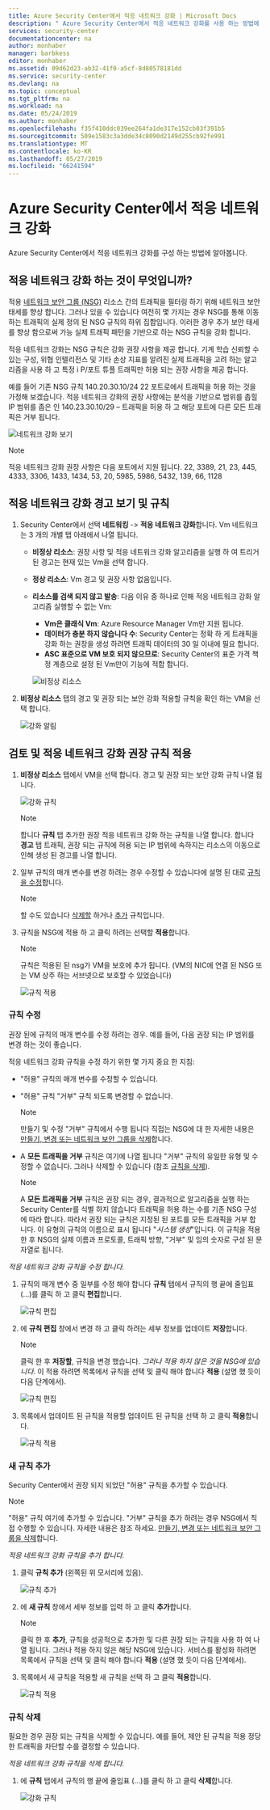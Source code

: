 ```yaml
---
title: Azure Security Center에서 적응 네트워크 강화 | Microsoft Docs
description: " Azure Security Center에서 적응 네트워크 강화를 사용 하는 방법에 알아봅니다. "
services: security-center
documentationcenter: na
author: monhaber
manager: barbkess
editor: monhaber
ms.assetid: 09d62d23-ab32-41f0-a5cf-8d80578181dd
ms.service: security-center
ms.devlang: na
ms.topic: conceptual
ms.tgt_pltfrm: na
ms.workload: na
ms.date: 05/24/2019
ms.author: monhaber
ms.openlocfilehash: f35f410ddc039ee264fa1de317e152cb03f391b5
ms.sourcegitcommit: 509e1583c3a3dde34c8090d2149d255cb92fe991
ms.translationtype: MT
ms.contentlocale: ko-KR
ms.lasthandoff: 05/27/2019
ms.locfileid: "66241594"
---
```

# <a name="adaptive-network-hardening-in-azure-security-center"></a>Azure Security Center에서 적응 네트워크 강화
Azure Security Center에서 적응 네트워크 강화를 구성 하는 방법에 알아봅니다.

## <a name="what-is-adaptive-network-hardening"></a>적응 네트워크 강화 하는 것이 무엇입니까?
적용 [네트워크 보안 그룹 (NSG)](https://docs.microsoft.com/azure/virtual-network/security-overview) 리소스 간의 트래픽을 필터링 하기 위해 네트워크 보안 태세를 향상 합니다. 그러나 있을 수 있습니다 여전히 몇 가지는 경우 NSG를 통해 이동 하는 트래픽의 실제 정의 된 NSG 규칙의 하위 집합입니다. 이러한 경우 추가 보안 태세를 향상 함으로써 가능 실제 트래픽 패턴을 기반으로 하는 NSG 규칙을 강화 합니다.

적응 네트워크 강화는 NSG 규칙은 강화 권장 사항을 제공 합니다. 기계 학습 신뢰할 수 있는 구성, 위협 인텔리전스 및 기타 손상 지표를 알려진 실제 트래픽을 고려 하는 알고리즘을 사용 하 고 특정 i P/포트 튜플 트래픽만 허용 되는 권장 사항을 제공 합니다.

예를 들어 기존 NSG 규칙 140.20.30.10/24 22 포트로에서 트래픽을 허용 하는 것을 가정해 보겠습니다. 적응 네트워크 강화의 권장 사항에는 분석을 기반으로 범위를 좁힐 IP 범위를 좁은 인 140.23.30.10/29 – 트래픽을 허용 하 고 해당 포트에 다른 모든 트래픽은 거부 됩니다.

![네트워크 강화 보기](./media/security-center-adaptive-network-hardening/traffic-hardening.png)

> [!NOTE]
> 적응 네트워크 강화 권장 사항은 다음 포트에서 지원 됩니다. 22, 3389, 21, 23, 445, 4333, 3306, 1433, 1434, 53, 20, 5985, 5986, 5432, 139, 66, 1128

## <a name="view-adaptive-network-hardening-alerts-and-rules"></a>적응 네트워크 강화 경고 보기 및 규칙

1. Security Center에서 선택 **네트워킹** -> **적응 네트워크 강화**합니다. Vm 네트워크는 3 개의 개별 탭 아래에서 나열 됩니다.
   * **비정상 리소스**: 권장 사항 및 적응 네트워크 강화 알고리즘을 실행 하 여 트리거된 경고는 현재 있는 Vm을 선택 합니다. 
   * **정상 리소스**: Vm 경고 및 권장 사항 없음입니다.
   * **리소스를 검색 되지 않고 발송**: 다음 이유 중 하나로 인해 적응 네트워크 강화 알고리즘 실행할 수 없는 Vm:
      * **Vm은 클래식 Vm**: Azure Resource Manager Vm만 지원 됩니다.
      * **데이터가 충분 하지 않습니다 수**: Security Center는 정확 하 게 트래픽을 강화 하는 권장을 생성 하려면 트래픽 데이터의 30 일 이내에 필요 합니다.
      * **ASC 표준으로 VM 보호 되지 않으므로**: Security Center의 표준 가격 책정 계층으로 설정 된 Vm만이 기능에 적합 합니다.

     ![비정상 리소스](./media/security-center-adaptive-network-hardening/unhealthy-resources.png)

2. **비정상 리소스** 탭의 경고 및 권장 되는 보안 강화 적용할 규칙을 확인 하는 VM을 선택 합니다.

    ![강화 알림](./media/security-center-adaptive-network-hardening/hardening-alerts.png)


## <a name="review-and-apply-adaptive-network-hardening-recommended-rules"></a>검토 및 적응 네트워크 강화 권장 규칙 적용

1. **비정상 리소스** 탭에서 VM을 선택 합니다. 경고 및 권장 되는 보안 강화 규칙 나열 됩니다.

     ![강화 규칙](./media/security-center-adaptive-network-hardening/hardening-alerts.png)

   > [!NOTE]
   > 합니다 **규칙** 탭 추가한 권장 적응 네트워크 강화 하는 규칙을 나열 합니다. 합니다 **경고** 탭 트래픽, 권장 되는 규칙에 허용 되는 IP 범위에 속하지는 리소스의 이동으로 인해 생성 된 경고를 나열 합니다.

2. 일부 규칙의 매개 변수를 변경 하려는 경우 수정할 수 있습니다에 설명 된 대로 [규칙을 수정](#modify-rule)합니다.
   > [!NOTE]
   > 할 수도 있습니다 [삭제할](#delete-rule) 하거나 [추가](#add-rule) 규칙입니다.

3. 규칙을 NSG에 적용 하 고 클릭 하려는 선택할 **적용**합니다.

      > [!NOTE]
      > 규칙은 적용된 된 nsg가 VM을 보호에 추가 됩니다. (VM의 NIC에 연결 된 NSG 또는 VM 상주 하는 서브넷으로 보호할 수 있었습니다)

    ![규칙 적용](./media/security-center-adaptive-network-hardening/enforce-hard-rule2.png)


### 규칙 수정  <a name ="modify-rule"> </a>

권장 된에 규칙의 매개 변수를 수정 하려는 경우. 예를 들어, 다음 권장 되는 IP 범위를 변경 하는 것이 좋습니다.

적응 네트워크 강화 규칙을 수정 하기 위한 몇 가지 중요 한 지침:

* "허용" 규칙의 매개 변수를 수정할 수 있습니다. 
* "허용" 규칙 "거부" 규칙 되도록 변경할 수 없습니다. 

  > [!NOTE]
  > 만들기 및 수정 "거부" 규칙에서 수행 됩니다 직접는 NSG에 대 한 자세한 내용은 [만들기, 변경 또는 네트워크 보안 그룹을 삭제](https://docs.microsoft.com/azure/virtual-network/manage-network-security-group)합니다.

* A **모든 트래픽을 거부** 규칙은 여기에 나열 됩니다 "거부" 규칙의 유일한 유형 및 수정할 수 없습니다. 그러나 삭제할 수 있습니다 (참조 [규칙을 삭제](#delete-rule)).
  > [!NOTE]
  > A **모든 트래픽을 거부** 규칙은 권장 되는 경우, 결과적으로 알고리즘을 실행 하는 Security Center를 식별 하지 않습니다 트래픽을 허용 하는 수를 기존 NSG 구성에 따라 합니다. 따라서 권장 되는 규칙은 지정된 된 포트를 모든 트래픽을 거부 합니다. 이 유형의 규칙의 이름으로 표시 됩니다 "*시스템 생성*"입니다. 이 규칙을 적용 한 후 NSG의 실제 이름과 프로토콜, 트래픽 방향, "거부" 및 임의 숫자로 구성 된 문자열로 됩니다.

*적응 네트워크 강화 규칙을 수정 합니다.*

1. 규칙의 매개 변수 중 일부를 수정 해야 합니다 **규칙** 탭에서 규칙의 행 끝에 줄임표 (...)를 클릭 하 고 클릭 **편집**합니다.

   ![규칙 편집](./media/security-center-adaptive-network-hardening/edit-hard-rule.png)

1. 에 **규칙 편집** 창에서 변경 하 고 클릭 하려는 세부 정보를 업데이트 **저장**합니다.

   > [!NOTE]
   > 클릭 한 후 **저장할**, 규칙을 변경 했습니다. *그러나 적용 하지 않은 것을 NSG에 있습니다.* 이 적용 하려면 목록에서 규칙을 선택 및 클릭 해야 합니다 **적용** (설명 했 듯이 다음 단계에서).

   ![규칙 편집](./media/security-center-adaptive-network-hardening/edit-hard-rule3.png)

3. 목록에서 업데이트 된 규칙을 적용할 업데이트 된 규칙을 선택 하 고 클릭 **적용**합니다.

    ![규칙 적용](./media/security-center-adaptive-network-hardening/enforce-hard-rule.png)

### 새 규칙 추가 <a name ="add-rule"> </a>

Security Center에서 권장 되지 되었던 "허용" 규칙을 추가할 수 있습니다.

> [!NOTE]
> "허용" 규칙 여기에 추가할 수 있습니다. "거부" 규칙을 추가 하려는 경우 NSG에서 직접 수행할 수 있습니다. 자세한 내용은 참조 하세요. [만들기, 변경 또는 네트워크 보안 그룹을 삭제](https://docs.microsoft.com/azure/virtual-network/manage-network-security-group)합니다.

*적응 네트워크 강화 규칙을 추가 합니다.*

1. 클릭 **규칙 추가** (왼쪽된 위 모서리에 있음).

   ![규칙 추가](./media/security-center-adaptive-network-hardening/add-hard-rule.png)

1. 에 **새 규칙** 창에서 세부 정보를 입력 하 고 클릭 **추가**합니다.

   > [!NOTE]
   > 클릭 한 후 **추가**, 규칙을 성공적으로 추가한 및 다른 권장 되는 규칙을 사용 하 여 나열 됩니다. 그러나 적용 하지 않은 해당 NSG에 있습니다. 서비스를 활성화 하려면 목록에서 규칙을 선택 및 클릭 해야 합니다 **적용** (설명 했 듯이 다음 단계에서).

3. 목록에서 새 규칙을 적용할 새 규칙을 선택 하 고 클릭 **적용**합니다.

    ![규칙 적용](./media/security-center-adaptive-network-hardening/enforce-hard-rule.png)


### 규칙 삭제 <a name ="delete-rule"> </a>

필요한 경우 권장 되는 규칙을 삭제할 수 있습니다. 예를 들어, 제안 된 규칙을 적용 정당한 트래픽을 차단할 수를 결정할 수 있습니다.

*적응 네트워크 강화 규칙을 삭제 합니다.*

1. 에 **규칙** 탭에서 규칙의 행 끝에 줄임표 (...)를 클릭 하 고 클릭 **삭제**합니다.  

    ![강화 규칙](./media/security-center-adaptive-network-hardening/delete-hard-rule.png)







 

